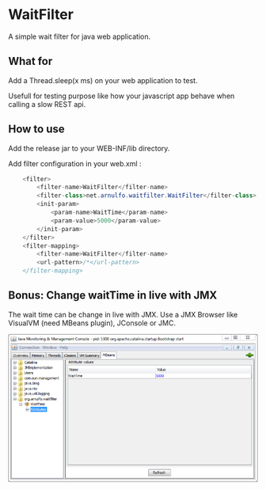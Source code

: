 # WaitFilter

A simple wait filter for java web application.

## What for

Add a Thread.sleep(x ms) on your web application to test.

Usefull for testing purpose like how your javascript app behave when calling a slow REST api.

## How to use

Add the release jar to your WEB-INF/lib directory.

Add filter configuration in your web.xml :

```java
    <filter>
        <filter-name>WaitFilter</filter-name>
        <filter-class>net.arnulfo.waitfilter.WaitFilter</filter-class>
        <init-param>
            <param-name>WaitTime</param-name>
            <param-value>5000</param-value>
        </init-param>
    </filter>
    <filter-mapping>
        <filter-name>WaitFilter</filter-name>
        <url-pattern>/*</url-pattern>
    </filter-mapping>
```

## Bonus: Change waitTime in live with JMX

The wait time can be change in live with JMX.
Use a JMX Browser like VisualVM (need MBeans plugin), JConsole or JMC.

![Screenshot of JConsole](jconsole.png)